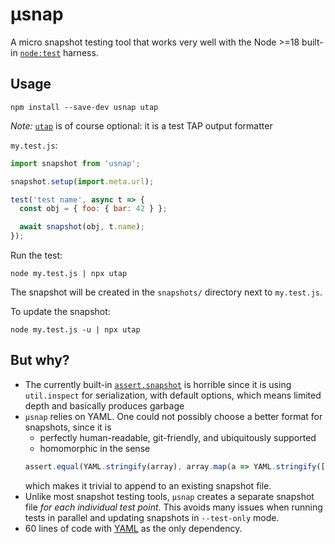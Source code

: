 # μsnap
A micro snapshot testing tool that works very well with the Node >=18 built-in [`node:test`](https://nodejs.org/docs/latest-v18.x/api/test.html) harness.

## Usage
```
npm install --save-dev usnap utap
```
*Note:* [`utap`](https://github.com/dmaevsky/utap) is of course optional: it is a test TAP output formatter

`my.test.js`:
```js
import snapshot from 'usnap';

snapshot.setup(import.meta.url);

test('test name', async t => {
  const obj = { foo: { bar: 42 } };

  await snapshot(obj, t.name);
});
```
Run the test:
```
node my.test.js | npx utap
```
The snapshot will be created in the `snapshots/` directory next to `my.test.js`.

To update the snapshot:
```
node my.test.js -u | npx utap
```

## But why?

- The currently built-in [`assert.snapshot`](https://nodejs.org/docs/latest-v18.x/api/assert.html#assertsnapshotvalue-name) is horrible since it is using `util.inspect` for serialization, with default options, which means limited depth and basically produces garbage
- `μsnap` relies on YAML. One could not possibly choose a better format for snapshots, since it is
  - perfectly human-readable, git-friendly, and ubiquitously supported
  - homomorphic in the sense
  ```js
  assert.equal(YAML.stringify(array), array.map(a => YAML.stringify([a])).join(''))
  ```
  which makes it trivial to append to an existing snapshot file.
- Unlike most snapshot testing tools, `μsnap` creates a separate snapshot file *for each individual test point*. This avoids many issues when running tests in parallel and updating snapshots in `--test-only` mode.
- 60 lines of code with [YAML](https://www.npmjs.com/package/yaml) as the only dependency.
